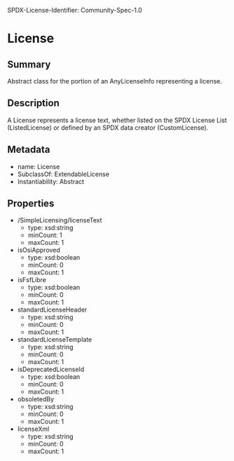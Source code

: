 SPDX-License-Identifier: Community-Spec-1.0

# License

## Summary

Abstract class for the portion of an AnyLicenseInfo representing a license.

## Description

A License represents a license text, whether listed on the SPDX License List
(ListedLicense) or defined by an SPDX data creator (CustomLicense).

## Metadata

- name: License
- SubclassOf: ExtendableLicense
- Instantiability: Abstract

## Properties

- /SimpleLicensing/licenseText
  - type: xsd:string
  - minCount: 1
  - maxCount: 1
- isOsiApproved
  - type: xsd:boolean
  - minCount: 0
  - maxCount: 1
- isFsfLibre
  - type: xsd:boolean
  - minCount: 0
  - maxCount: 1
- standardLicenseHeader
  - type: xsd:string
  - minCount: 0
  - maxCount: 1
- standardLicenseTemplate
  - type: xsd:string
  - minCount: 0
  - maxCount: 1
- isDeprecatedLicenseId
  - type: xsd:boolean
  - minCount: 0
  - maxCount: 1
- obsoletedBy
  - type: xsd:string
  - minCount: 0
  - maxCount: 1
- licenseXml
  - type: xsd:string
  - minCount: 0
  - maxCount: 1
